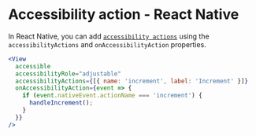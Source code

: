 # Accessibility action - React Native

In React Native, you can add [`accessibility actions`](https://reactnative.dev/docs/accessibility#accessibility-actions) using the `accessibilityActions` and `onAccessibilityAction` properties.

```jsx
<View
  accessible
  accessibilityRole="adjustable"
  accessibilityActions={[{ name: 'increment', label: 'Increment' }]}
  onAccessibilityAction={event => {
    if (event.nativeEvent.actionName === 'increment') {
      handleIncrement();
    }
  }}
/>
```
